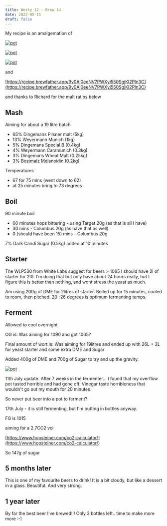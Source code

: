 ```yaml
---
title: Westy 12 - Brew 14 
date: 2022-05-15
draft: false 
---
```


My recipe is an amalgemation of

[![pot](/images/2022-05-15/bookc.JPG "mash")](/images/2022-05-15/bookc.JPG)

[![pot](/images/2022-05-15/bookb.JPG "mash")](/images/2022-05-15/bookb.JPG)

[![pot](/images/2022-05-15/booka.JPG "mash")](/images/2022-05-15/booka.JPG)

and

[https://recipe.brewfather.app/9v0Aj0eeNV7PWXyi550SgjKI2Pln3C](https://recipe.brewfather.app/9v0Aj0eeNV7PWXyi550SgjKI2Pln3C)

and thanks to Richard for the malt ratios below

## Mash

Aiming for about a 19 litre batch

- 65% Dingemans Pilsner malt (5kg)
- 13% Weyermann Munich (1kg)
- 5% Dingemans Special B (0.4kg)
- 4% Weyermann Caramunich (0.3kg)
- 3% Dingemans Wheat Malt (0.25kg)
- 3% Bestmalz Melanoidin (0.2kg)

Temperatures

- 67 for 75 mins (went down to 62)
- at 25 minutes bring to 73 degrees

## Boil

90 minute boil

- 60 minutes hops bittering - using Target 20g (as that is all I have)
- 30 mins - Columbus 20g (as have that as well)
- 0 (should have been 15) mins - Columbus 20g

7% Dark Candi Sugar (0.5kg) added at 10 minutes

## Starter

The WLP530 from White Labs suggest for beers > 1065 I should have 2l of starter for 20l. I'm doing that but only have about 24 hours really, but I figure this is better than nothing, and wont stress the yeast as much.

Am using 200g of DME for 2litres of starter. Boiled up for 15 minutes, cooled to room, then pitched. 20 -26 degrees is optimum fermenting temps.

## Ferment

Allowed to cool overnight.

OG is:   Was aiming for 1090 and got 1065?

Final amount of wort is:  Was aiming for 19litres and ended up with 26L + 2L for yeast starter and some extra DME and Sugar

Added 400g of DME and 700g of Sugar to try and up the gravity.

[![pot](/images/2022-05-15/pot.jpg "pot")](/images/2022-05-15/pot.jpg)

11th July update. After 7 weeks in the fermenter... I found that my overflow pot tasted horrible and had gone off. Vinegar taste horribleness that wouldn't go out my mouth for 20 minutes.

So never put beer into a pot to ferment?

17th July - it is still fermenting, but I'm putting in bottles anyway. 

FG is 1015

aiming for a 2.7CO2 vol

[https://www.hopsteiner.com/co2-calculator/](https://www.hopsteiner.com/co2-calculator/)

So 147g of sugar

## 5 months later

This is one of my favourite beers to drink! It is a bit cloudy, but like a dessert in a glass. Beautiful. And very strong.


## 1 year later

By far the best beer I've brewed!!! Only 3 bottles left.. time to make more more :-)


